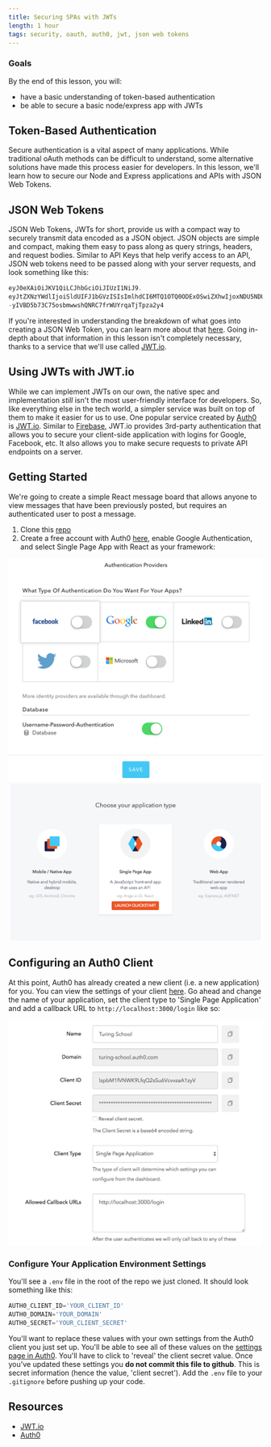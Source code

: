 ```yaml
---
title: Securing SPAs with JWTs
length: 1 hour
tags: security, oauth, auth0, jwt, json web tokens
---
```


### Goals

By the end of this lesson, you will:

- have a basic understanding of token-based authentication
- be able to secure a basic node/express app with JWTs

## Token-Based Authentication
Secure authentication is a vital aspect of many applications. While traditional oAuth methods can be difficult to understand, some alternative solutions have made this process easier for developers. In this lesson, we'll learn how to secure our Node and Express applications and APIs with JSON Web Tokens.

## JSON Web Tokens
JSON Web Tokens, JWTs for short, provide us with a compact way to securely transmit data encoded as a JSON object. JSON objects are simple and compact, making them easy to pass along as query strings, headers, and request bodies. Similar to API Keys that help verify access to an API, JSON web tokens need to be passed along with your server requests, and look something like this:

```javascript
eyJ0eXAiOiJKV1QiLCJhbGciOiJIUzI1NiJ9.
eyJtZXNzYWdlIjoiSldUIFJ1bGVzISIsImlhdCI6MTQ1OTQ0ODExOSwiZXhwIjoxNDU5NDU0NTE5fQ.
-yIVBD5b73C75osbmwwshQNRC7frWUYrqaTjTpza2y4
```

If you're interested in understanding the breakdown of what goes into creating a JSON Web Token, you can learn more about that [here](https://medium.com/vandium-software/5-easy-steps-to-understanding-json-web-tokens-jwt-1164c0adfcec#.pnimsp9e2). Going in-depth about that information in this lesson isn't completely necessary, thanks to a service that we'll use called [JWT.io](https://jwt.io/).

## Using JWTs with JWT.io
While we can implement JWTs on our own, the native spec and implementation *still* isn't the most user-friendly interface for developers. So, like everything else in the tech world, a simpler service was built on top of them to make it easier for us to use. One popular service created by [Auth0](https://auth0.com/) is [JWT.io](https://jwt.io/). Similar to [Firebase](https://firebase.google.com/), JWT.io provides 3rd-party authentication that allows you to secure your client-side application with logins for Google, Facebook, etc. It also allows you to make secure requests to private API endpoints on a server.

## Getting Started
We're going to create a simple React message board that allows anyone to view messages that have been previously posted, but requires an authenticated user to post a message.

1. Clone this [repo](https://github.com/turingschool-examples/auth0-react.git)
2. Create a free account with Auth0 [here](https://auth0.com/signup), enable Google Authentication, and select Single Page App with React as your framework:

![google auth][google-auth]
![spa react][spa-react]

[google-auth]: /assets/images/lessons/jwts/google-auth.png
[spa-react]: /assets/images/lessons/jwts/spa-react.png

## Configuring an Auth0 Client
At this point, Auth0 has already created a new client (i.e. a new application) for you. You can view the settings of your client [here](https://manage.auth0.com/#/clients). Go ahead and change the name of your application, set the client type to 'Single Page Application' and add a callback URL to `http://localhost:3000/login` like so:

![client-settings][client-settings]

[client-settings]: /assets/images/lessons/jwts/client-settings.png


### Configure Your Application Environment Settings
You'll see a `.env` file in the root of the repo we just cloned. It should look something like this:

```javascript
AUTH0_CLIENT_ID='YOUR_CLIENT_ID'
AUTH0_DOMAIN='YOUR_DOMAIN'
AUTH0_SECRET='YOUR_CLIENT_SECRET'
```

You'll want to replace these values with your own settings from the Auth0 client you just set up. You'll be able to see all of these values on the [settings page in Auth0](https://manage.auth0.com/#/clients). You'll have to click to 'reveal' the client secret value. Once you've updated these settings you **do not commit this file to github**. This is secret information (hence the value, 'client secret'). Add the `.env` file to your `.gitignore` before pushing up your code.




## Resources
- [JWT.io](https://jwt.io/)
- [Auth0](https://auth0.com/)